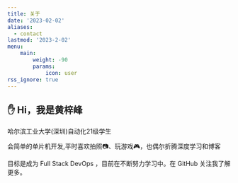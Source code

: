 ```yaml
---
title: 关于
date: '2023-02-02'
aliases:
  - contact
lastmod: '2023-2-02'
menu:
    main: 
        weight: -90
        params:
            icon: user
rss_ignore: true
---
```


## ✋ Hi，我是黄梓峰

哈尔滨工业大学(深圳)自动化21级学生

会简单的单片机开发,平时喜欢拍照📷、玩游戏🎮，也偶尔折腾深度学习和博客

目标是成为 Full Stack DevOps ，目前在不断努力学习中。在 GitHub 关注我了解更多。